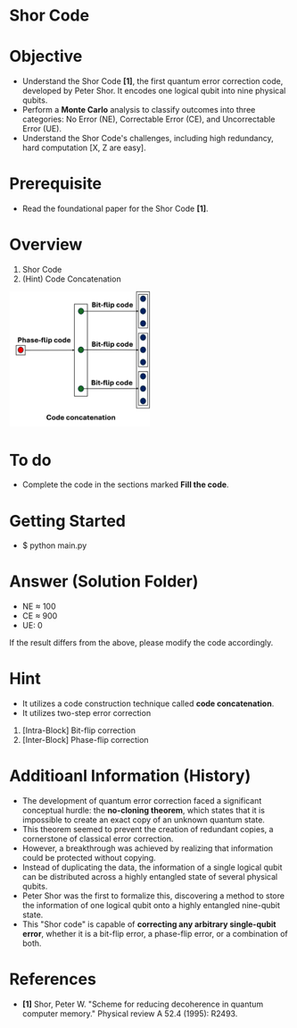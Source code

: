 # Shor Code

# Objective
- Understand the Shor Code **[1]**, the first quantum error correction code, developed by Peter Shor. It encodes one logical qubit into nine physical qubits.
- Perform a **Monte Carlo** analysis to classify outcomes into three categories: No Error (NE), Correctable Error (CE), and Uncorrectable Error (UE).
- Understand the Shor Code's challenges, including high redundancy, hard computation [X, Z are easy].

# Prerequisite
- Read the foundational paper for the Shor Code **[1]**.

# Overview
1) Shor Code
2) (Hint) Code Concatenation
<img src="images/Code_Concatenation.png" alt="Code_Concatenation" width="50%">

# To do
- Complete the code in the sections marked **Fill the code**.

# Getting Started
- $ python main.py

# Answer (Solution Folder)
- NE ≈ 100
- CE ≈ 900
- UE: 0

If the result differs from the above, please modify the code accordingly.

# Hint
- It utilizes a code construction technique called **code concatenation**.
- It utilizes two-step error correction
 1) [Intra-Block] Bit-flip correction
 2) [Inter-Block] Phase-flip correction

# Additioanl Information (History)
- The development of quantum error correction faced a significant conceptual hurdle: the **no-cloning theorem**, which states that it is impossible to create an exact copy of an unknown quantum state.
- This theorem seemed to prevent the creation of redundant copies, a cornerstone of classical error correction.
- However, a breakthrough was achieved by realizing that information could be protected without copying.
- Instead of duplicating the data, the information of a single logical qubit can be distributed across a highly entangled state of several physical qubits.
- Peter Shor was the first to formalize this, discovering a method to store the information of one logical qubit onto a highly entangled nine-qubit state.
- This "Shor code" is capable of **correcting any arbitrary single-qubit error**, whether it is a bit-flip error, a phase-flip error, or a combination of both.

# References
- **[1]** Shor, Peter W. "Scheme for reducing decoherence in quantum computer memory." Physical review A 52.4 (1995): R2493.
